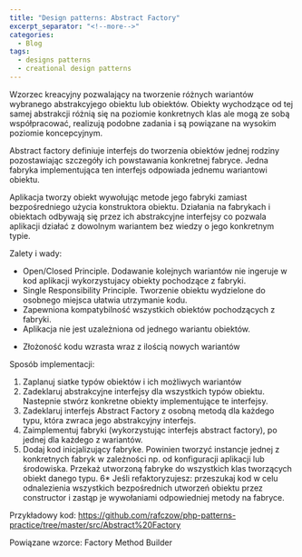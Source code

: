 ```yaml
---
title: "Design patterns: Abstract Factory"
excerpt_separator: "<!--more-->"
categories:
  - Blog
tags:
  - designs patterns
  - creational design patterns
---
```


Wzorzec kreacyjny pozwalający na tworzenie różnych wariantów wybranego abstrakcyjego obiektu lub obiektów. Obiekty wychodzące od tej samej abstrakcji różnią się na poziomie konkretnych klas ale mogą ze sobą współpracować, realizują podobne zadania i są powiązane na wysokim poziomie koncepcyjnym.

<!--more-->

Abstract factory definiuje interfejs do tworzenia obiektów jednej rodziny pozostawiając szczegóły ich powstawania konkretnej fabryce. Jedna fabryka implementująca ten interfejs odpowiada jednemu wariantowi obiektu.

Aplikacja tworzy obiekt wywołując metode jego fabryki zamiast bezpośredniego użycia konstruktora obiektu. Działania na fabrykach i obiektach odbywają się przez ich abstrakcyjne interfejsy co pozwala aplikacji działać z dowolnym wariantem bez wiedzy o jego konkretnym typie.

Zalety i wady:
  + Open/Closed Principle. Dodawanie kolejnych wariantów nie ingeruje w kod aplikacji wykorzystujacy obiekty pochodzące z fabryki.
  + Single Responsibility Principle. Tworzenie obiektu wydzielone do osobnego miejsca ułatwia utrzymanie kodu.
  + Zapewniona kompatybilność wszystkich obiektów pochodzących z fabryki.
  + Aplikacja nie jest uzależniona od jednego wariantu obiektów.

  - Złożoność kodu wzrasta wraz z ilością nowych wariantów

Sposób implementacji:
1. Zaplanuj siatke typów obiektów i ich możliwych wariantów
2. Zadeklaruj abstrakcyjne interfejsy dla wszystkich typów obiektu. Nastepnie stwórz konkretne obiekty implementujące te interfejsy.
3. Zadeklaruj interfejs Abstract Factory z osobną metodą dla każdego typu, która zwraca jego abstrakcyjny interfejs.
4. Zaimplementuj fabryki (wykorzystując interfejs abstract factory), po jednej dla każdego z wariantów.
5. Dodaj kod inicjalizujący fabryke. Powinien tworzyć instancje jednej z konkretnych fabryk w zależności np. od konfiguracji aplikacji lub środowiska. Przekaż utworzoną fabryke do wszystkich klas tworzących obiekt danego typu.
6* Jeśli refaktoryzujesz: przeszukaj kod w celu odnalezienia wszystkich bezpośrednich utworzeń obiektu przez constructor i zastąp je wywołaniami odpowiedniej metody na fabryce.

Przykładowy kod: https://github.com/rafczow/php-patterns-practice/tree/master/src/Abstract%20Factory

Powiązane wzorce:
  Factory Method
  Builder
  